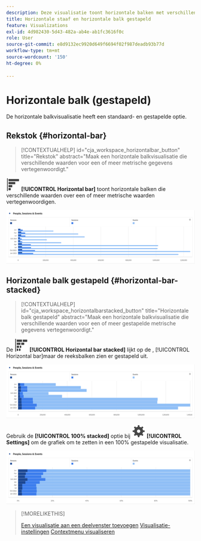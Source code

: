 ```yaml
---
description: Deze visualisatie toont horizontale balken met verschillende waarden over een of meer metrische gegevens.
title: Horizontale staaf en horizontale balk gestapeld
feature: Visualizations
exl-id: 4d982430-5d43-482a-ab4e-ab1fc3616f0c
role: User
source-git-commit: e8d9132ec9920d649f6694f02f987deadb93b77d
workflow-type: tm+mt
source-wordcount: '150'
ht-degree: 0%

---
```


# Horizontale balk (gestapeld)

De horizontale balkvisualisatie heeft een standaard- en gestapelde optie.

## Rekstok {#horizontal-bar}

<!-- markdownlint-disable MD034 -->

>[!CONTEXTUALHELP]
>id="cja_workspace_horizontalbar_button"
>title="Rekstok"
>abstract="Maak een horizontale balkvisualisatie die verschillende waarden voor een of meer metrische gegevens vertegenwoordigt."

<!-- markdownlint-enable MD034 -->


![Deze grafiekBarHorizontal-visualisatie](/help/assets/icons/GraphBarHorizontal.svg) **[!UICONTROL Horizontal bar]** toont horizontale balken die verschillende waarden over een of meer metrische waarden vertegenwoordigen.

![Horizontale balk met gegevens, waaronder Paginaweergave, Paginasnelheid, Bezoeken, Items en Afsluiten.](assets/horizontal-bar.png)

## Horizontale balk gestapeld {#horizontal-bar-stacked}

<!-- markdownlint-disable MD034 -->

>[!CONTEXTUALHELP]
>id="cja_workspace_horizontalbarstacked_button"
>title="Horizontale balk gestapeld"
>abstract="Maak een horizontale balkvisualisatie die verschillende waarden voor een of meer gestapelde metrische gegevens vertegenwoordigt."

<!-- markdownlint-enable MD034 -->


De ![GraphBarHorizontalStacked-visualisatie](/help/assets/icons/GraphBarHorizontalStacked.svg) **[!UICONTROL Horizontal bar stacked]** lijkt op de , [!UICONTROL Horizontal bar]maar de reeksbalken zien er gestapeld uit.

![Een gestapelde horizontale balk met paginaweergaven, Bezoeken, Items en Afsluiten.](assets/horizontal-bar-stacked.png)

Gebruik de **[!UICONTROL 100% stacked]** optie bij ![Instelling](/help/assets/icons/Setting.svg) **[!UICONTROL Settings]** om de grafiek om te zetten in een 100% gestapelde visualisatie.

![Horizontale balk 100% gestapeld](assets/horizontal-bar-stacked100.png)


>[!MORELIKETHIS]
>
>[Een visualisatie aan een deelvenster toevoegen](/help/analysis-workspace/visualizations/freeform-analysis-visualizations.md#add-visualizations-to-a-panel)
>[Visualisatie-instellingen](/help/analysis-workspace/visualizations/freeform-analysis-visualizations.md#settings)
>[Contextmenu visualiseren](/help/analysis-workspace/visualizations/freeform-analysis-visualizations.md#context-menu)
>


